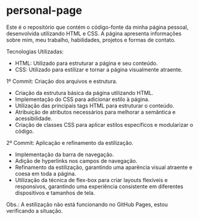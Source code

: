 # personal-page
Este é o repositório que contém o código-fonte da minha página pessoal, desenvolvida utilizando HTML e CSS. A página apresenta informações sobre mim, meu trabalho, habilidades, projetos e formas de contato.

Tecnologias Utilizadas: <br>
- HTML: Utilizado para estruturar a página e seu conteúdo. <br>
- CSS: Utilizado para estilizar e tornar a página visualmente atraente.

1º Commit: Criação dos arquivos e estrutura.
- Criação da estrutura básica da página utilizando HTML.
- Implementação do CSS para adicionar estilo à página.
- Utilização das principais tags HTML para estruturar o conteúdo.
- Atribuição de atributos necessários para melhorar a semântica e acessibilidade.
- Criação de classes CSS para aplicar estilos específicos e modularizar o código. 

2º Commit: Aplicação e refinamento da estilização.
- Implementação da barra de navegação.
- Adição de hyperlinks nos campos de navegação.
- Refinamento da estilização, garantindo uma aparência visual atraente e coesa em toda a página.
- Utilização da técnica de flex-box para criar layouts flexíveis e responsivos, garantindo uma experiência consistente em diferentes dispositivos e tamanhos de tela.

Obs.: A estilização não está funcionando no GitHub Pages, estou verificando a situação.
